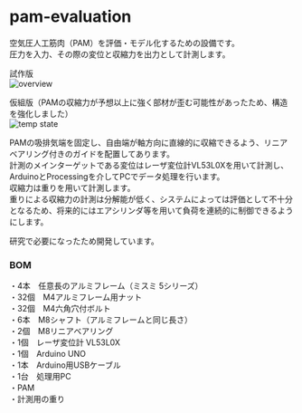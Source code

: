 # pam-evaluation

空気圧人工筋肉（PAM）を評価・モデル化するための設備です。  
圧力を入力、その際の変位と収縮力を出力として計測します。  

試作版  
![overview](https://user-images.githubusercontent.com/74394828/134211825-e05fe700-33e6-42ed-bceb-d09f076bb846.jpg)
  
仮組版（PAMの収縮力が予想以上に強く部材が歪む可能性があったため、構造を強化しました）  
![temp state](https://user-images.githubusercontent.com/74394828/134277127-4f8b86dc-471c-450f-92fd-79f1506b28e0.jpg)

PAMの吸排気端を固定し、自由端が軸方向に直線的に収縮できるよう、リニアベアリング付きのガイドを配置してあります。  
計測のメインターゲットである変位はレーザ変位計VL53L0Xを用いて計測し、ArduinoとProcessingを介してPCでデータ処理を行います。  
収縮力は重りを用いて計測します。  
重りによる収縮力の計測は分解能が低く、システムによっては評価として不十分となるため、将来的にはエアシリンダ等を用いて負荷を連続的に制御できるようにします。  

研究で必要になったため開発しています。  

### BOM
・4本　任意長のアルミフレーム（ミスミ 5シリーズ）  
・32個　M4アルミフレーム用ナット  
・32個　M4六角穴付ボルト  
・6本　M8シャフト（アルミフレームと同じ長さ）  
・2個　M8リニアベアリング  
・1個　レーザ変位計 VL53L0X  
・1個　Arduino UNO  
・1本　Arduino用USBケーブル  
・1台　処理用PC  
・PAM  
・計測用の重り  

